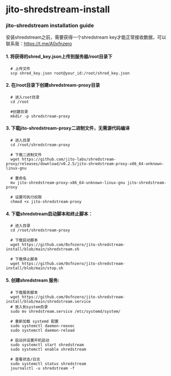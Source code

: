# jito-shredstream-install
### jito-shredstream installation guide

安装shredstream之前，需要获得一个shredstream key才能正常接收数据，可以联系我：https://t.me/A0xfnzero

#### 1. 将获得的shred_key.json上传到服务器/root目录下
```shell
  # 上传文件
  scp shred_key.json root@your_id:/root/shred_key.json
```

#### 2. 在/root目录下创建shredstream-proxy目录
```shell
  # 进入root目录
  cd /root

  #创建目录
  mkdir -p shredstream-proxy
```

#### 3. 下载jito-shredstream-proxy二进制文件，无需源代码编译
```shell
  # 进入目录
  cd /root/shredstream-proxy

  # 下载二进制文件
  wget https://github.com/jito-labs/shredstream-proxy/releases/download/v0.2.5/jito-shredstream-proxy-x86_64-unknown-linux-gnu

  # 重命名
  mv jito-shredstream-proxy-x86_64-unknown-linux-gnu jito-shredstream-proxy

  # 设置可执行权限
  chmod +x jito-shredstream-proxy
```

#### 4. 下载shredstream启动脚本和终止脚本：
```shell
  # 进入目录
  cd /root/shredstream-proxy

  # 下载启动脚本
  wget https://github.com/0xfnzero/jito-shredstream-install/blob/main/shredstream.sh

  # 下载停止脚本
  wget https://github.com/0xfnzero/jito-shredstream-install/blob/main/stop.sh
```

#### 5. 创建shredstream 服务:
```shell
  # 下载服务脚本
  wget https://github.com/0xfnzero/jito-shredstream-install/blob/main/shredstream.service
  # 放入到system目录
  sudo mv shredstream.service /etc/systemd/system/

  # 重新加载 systemd 配置
  sudo systemctl daemon-reexec
  sudo systemctl daemon-reload

  # 启动并设置开机启动
  sudo systemctl start shredstream
  sudo systemctl enable shredstream

  # 查看状态/日志
  sudo systemctl status shredstream
  journalctl -u shredstream -f

```

